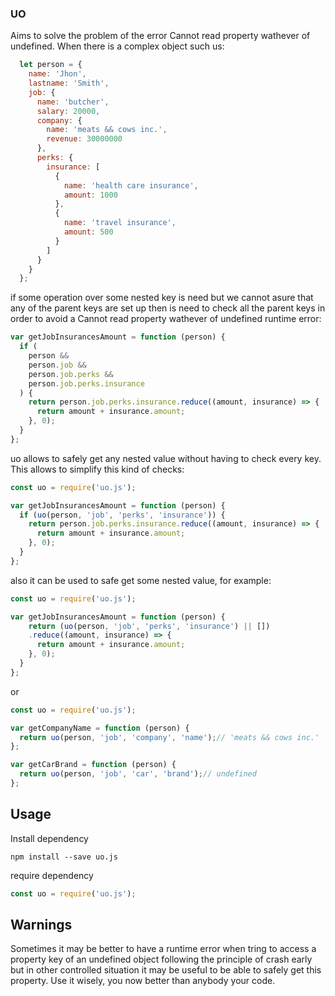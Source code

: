 ### UO

Aims to solve the problem of the error Cannot read property wathever of undefined. When there is a complex object such us:

```js
  let person = {
    name: 'Jhon',
    lastname: 'Smith',
    job: {
      name: 'butcher',
      salary: 20000,
      company: {
        name: 'meats && cows inc.',
        revenue: 30000000
      },
      perks: {
        insurance: [
          {
            name: 'health care insurance',
            amount: 1000
          },
          {
            name: 'travel insurance',
            amount: 500
          }
        ]
      }
    }
  };
```

if some operation over some nested key is need but we cannot
asure that any of the parent keys are set up then is need to 
check all the parent keys in order to avoid a Cannot read property
wathever of undefined runtime error:

```js
var getJobInsurancesAmount = function (person) {
  if (
    person &&
    person.job &&
    person.job.perks &&
    person.job.perks.insurance
  ) {
    return person.job.perks.insurance.reduce((amount, insurance) => {
      return amount + insurance.amount;
    }, 0); 
  }
};
```

uo allows to safely get any nested value without
having to check every key. This allows to simplify this kind of checks:

```js
const uo = require('uo.js');

var getJobInsurancesAmount = function (person) {
  if (uo(person, 'job', 'perks', 'insurance')) {
    return person.job.perks.insurance.reduce((amount, insurance) => {
      return amount + insurance.amount;
    }, 0); 
  }
};
```

also it can be used to safe get some nested value, for example:

```js
const uo = require('uo.js');

var getJobInsurancesAmount = function (person) {
    return (uo(person, 'job', 'perks', 'insurance') || [])
    .reduce((amount, insurance) => {
      return amount + insurance.amount;
    }, 0); 
  }
};
```

or

```js
const uo = require('uo.js');

var getCompanyName = function (person) {
  return uo(person, 'job', 'company', 'name');// 'meats && cows inc.'
};

var getCarBrand = function (person) {
  return uo(person, 'job', 'car', 'brand');// undefined
};
```

## Usage

Install dependency

```
npm install --save uo.js
```

require dependency

```js
const uo = require('uo.js');
```

## Warnings

Sometimes it may be better to have a runtime error when tring to access
a property key of an undefined object following the principle
of crash early but in other controlled situation it may be useful
to be able to safely get this property. Use it wisely, you now better
than anybody your code.
